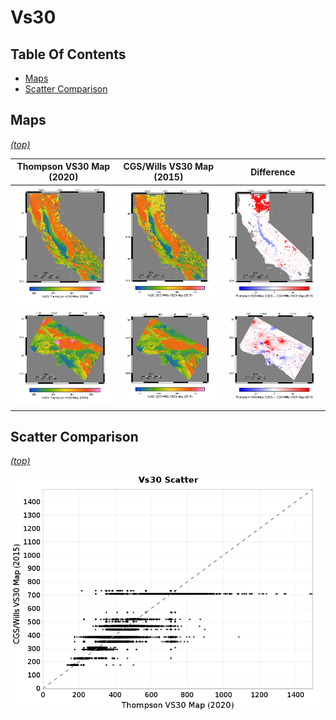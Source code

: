 # Vs30

## Table Of Contents
* [Maps](#maps)
* [Scatter Comparison](#scatter-comparison)
## Maps
*[(top)](#table-of-contents)*

| Thompson VS30 Map (2020) | CGS/Wills VS30 Map (2015) | Difference |
|-----|-----|-----|
| ![Map](resources/thompson_2018_full.png) | ![Map](resources/wills_2015_full.png) | ![Map](resources/full_diff.png) |
| ![Map](resources/thompson_2018_zoom.png) | ![Map](resources/wills_2015_zoom.png) | ![Map](resources/zoom_diff.png) |
## Scatter Comparison
*[(top)](#table-of-contents)*

![Scatter](resources/thompson_2018_vs_wills_2015_scatter.png)
